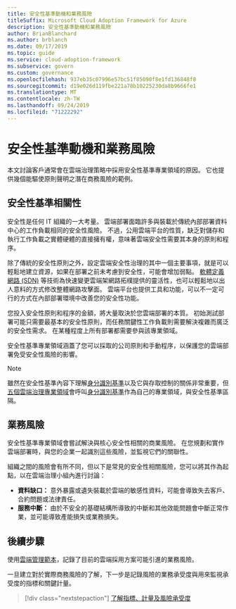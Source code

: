 ```yaml
---
title: 安全性基準動機和業務風險
titleSuffix: Microsoft Cloud Adoption Framework for Azure
description: 安全性基準動機和業務風險
author: BrianBlanchard
ms.author: brblanch
ms.date: 09/17/2019
ms.topic: guide
ms.service: cloud-adoption-framework
ms.subservice: govern
ms.custom: governance
ms.openlocfilehash: 937eb35c07996e57bc51f85090f8e1fd136848f8
ms.sourcegitcommit: d19e026d119fbe221a78b10225230da8b9666fe1
ms.translationtype: MT
ms.contentlocale: zh-TW
ms.lasthandoff: 09/24/2019
ms.locfileid: "71222292"
---
```

# <a name="security-baseline-motivations-and-business-risks"></a>安全性基準動機和業務風險

本文討論客戶通常會在雲端治理策略中採用安全性基準專業領域的原因。 它也提供幾個能驅使原則聲明之潛在商務風險的範例。

<!-- markdownlint-disable MD026 -->

## <a name="security-baseline-relevancy"></a>安全性基準相關性

安全性是任何 IT 組織的一大考量。 雲端部署面臨許多與裝載於傳統內部部署資料中心的工作負載相同的安全性風險。 不過，公用雲端平台的性質，缺乏對儲存和執行工作負載之實體硬體的直接擁有權，意味著雲端安全性需要其本身的原則和程序。

除了傳統的安全性原則之外，設定雲端安全性治理的其中一個主要事項，就是可以輕鬆地建立資源，如果在部署之前未考慮到安全性，可能會增加弱點。 [軟體定義網路 (SDN)](../../decision-guides/software-defined-network/index.md) 等技術為快速變更雲端架網路拓樸提供的靈活性，也可以輕鬆地以出人意料的方式修改整體網路攻擊面。 雲端平台也提供工具和功能，可以不一定可行的方式在內部部署環境中改善您的安全性功能。

您投入安全性原則和程序的金額，將大量取決於您雲端部署的本質。 初始測試部署可能只需要最基本的安全性原則，而任務關鍵性工作負載則需要解決複雜而廣泛的安全性需求。 在某種程度上所有部署都需要參與該專業領域。

安全性基準專業領域涵蓋了您可以採取的公司原則和手動程序，以保護您的雲端部署免受安全性風險的影響。

> [!NOTE]
>雖然在安全性基準內容下理解[身分識別基準](../identity-baseline/index.md)以及它與存取控制的關係非常重要，但[五個雲端治理專業領域](../index.md)會呼叫[身分識別基準](../identity-baseline/index.md)作為自己的專業領域，與安全性基準區隔。

## <a name="business-risk"></a>業務風險

安全性基準專業領域會嘗試解決與核心安全性相關的商業風險。 在您規劃和實作雲端部署時，與您的企業一起識別這些風險，並監視它們的關聯性。

組織之間的風險會有所不同，但以下是常見的安全性相關風險，您可以將其作為起點，以在雲端治理小組內進行討論：

- **資料缺口：** 意外暴露或遺失裝載於雲端的敏感性資料，可能會導致失去客戶、合約問題或法律責任。
- **服務中斷：** 由於不安全的基礎結構所導致的中斷和其他效能問題會中斷正常作業，並可能導致產能損失或業務損失。

## <a name="next-steps"></a>後續步驟

使用[雲端管理範本](./template.md)，記錄了目前的雲端採用方案可能引進的業務風險。

一旦建立對於實際商務風險的了解，下一步是記錄風險的業務承受度與用來監視承受度的指標和關鍵計量。

> [!div class="nextstepaction"]
> [了解指標、計量及風險承受度](./metrics-tolerance.md)
